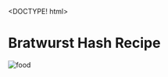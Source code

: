 

<DOCTYPE! html>
<head> <title> Bratwurst Hash</title>
</head>
<body>
<h1>Bratwurst Hash Recipe</h1>
<img src="images/food.jpg" alt="food">
